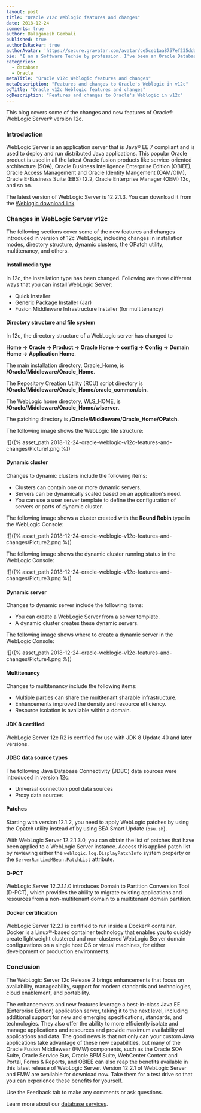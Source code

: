 ```yaml
---
layout: post
title: "Oracle v12c Weblogic features and changes"
date: 2018-12-24
comments: true
author: Balaganesh Gembali
published: true
authorIsRacker: true
authorAvatar: 'https://secure.gravatar.com/avatar/ce5ceb1aa8757ef235ddaa21265863eb'
bio: "I am a Software Techie by profession. I've been an Oracle Database Administrator since I began my career and worked for top IT companies. I have 14 years of IT experience and currently work for Rackspace as a Senior Oracle Apps DBA. I am passionate about electronic gadgets, travelling, exploring, and tasting delicious food."
categories:
  - database
  - Oracle
metaTitle: "Oracle v12c Weblogic features and changes"
metaDescription: "Features and changes to Oracle's Weblogic in v12c"
ogTitle: "Oracle v12c Weblogic features and changes"
ogDescription: "Features and changes to Oracle's Weblogic in v12c"
---
```


This blog covers some of the changes and new features of Oracle&reg; WebLogic
Server&reg; version 12c.

<!--more-->

### Introduction

WebLogic Server is an application server that is Java&reg; EE 7 compliant and is used
to deploy and run distributed Java applications. This popular Oracle product is
used in all the latest Oracle fusion products like service-oriented architecture
(SOA), Oracle Business Intelligence Enterprise Edition (OBIEE), Oracle Access
Management and Oracle Identity Mangement (OAM/OIM), Oracle E-Business Suite (EBS)
12.2, Oracle Enterprise Manager (OEM) 13c, and so on.

The latest version of WebLogic Server is 12.2.1.3. You can download it from the
[Weblogic download link](https://www.oracle.com/technetwork/middleware/weblogic/downloads/wls-main-097127.html)

### Changes in WebLogic Server v12c

The following sections cover some of the new features and changes introduced in
version of 12c WebLogic, including changes in installation modes, directory
structure, dynamic clusters, the OPatch utility, multitenancy, and others.

#### Install media type

In 12c, the installation type has been changed. Following are three different
ways that you can install WebLogic Server:

-	Quick Installer
-	Generic Package Installer (Jar)
-	Fusion Middleware Infrastructure Installer (for multitenancy)

#### Directory structure and file system

In 12c, the  directory structure of a WebLogic server has changed to

**Home -> Oracle -> Product -> Oracle Home -> config -> Config -> Domain Home -> Application Home**.

The main installation directory, Oracle_Home, is **/Oracle/Middleware/Oracle\_Home**.

The Repository Creation Utility (RCU) script directory is **/Oracle/Middleware/Oracle\_Home/oracle\_common/bin**.

The WebLogic home directory, WLS_HOME, is **/Oracle/Middleware/Oracle\_Home/wlserver**.

The patching directory is **/Oracle/Middleware/Oracle\_Home/OPatch**.

The following image shows the WebLogic file structure:

![]({% asset_path 2018-12-24-oracle-weblogic-v12c-features-and-changes/Picture1.png %})

#### Dynamic cluster

Changes to dynamic clusters include the following items:

-	Clusters can contain one or more dynamic servers.
-	Servers can be dynamically scaled based on an application's need.
-	You can use a user server template to define the configuration of servers or
   parts of dynamic cluster.

The following image shows a cluster created with the **Round Robin** type in the
WebLogic Console:

![]({% asset_path 2018-12-24-oracle-weblogic-v12c-features-and-changes/Picture2.png %})

The following image shows the dynamic cluster running status in the WebLogic Console:

![]({% asset_path 2018-12-24-oracle-weblogic-v12c-features-and-changes/Picture3.png %})

#### Dynamic server

Changes to dynamic server include the following items:

-	You can create a WebLogic Server from a server template.
-	A dynamic cluster creates these dynamic servers.

The following image shows where to create a dynamic server in the WebLogic Console:

![]({% asset_path 2018-12-24-oracle-weblogic-v12c-features-and-changes/Picture4.png %})

#### Multitenancy

Changes to multitenancy include the following items:

-	Multiple parties can share the multitenant sharable infrastructure.
-	Enhancements improved the density and resource efficiency.
-	Resource isolation is available within a domain.

#### JDK 8 certified

WebLogic Server 12c R2 is certified for use with JDK 8 Update 40 and later
versions.

#### JDBC data source types

The following Java Database Connectivity (JDBC) data sources were introduced in
version 12c:

-	Universal connection pool data sources
-	Proxy data sources

#### Patches

Starting with version 12.1.2, you need to apply WebLogic patches by using the
Opatch utility instead of by using BEA Smart Update (`bsu.sh`).

With WebLogic Server 12.2.1.3.0, you can obtain the list of patches that have
been applied to a WebLogic Server instance. Access this applied patch list by
reviewing either the `weblogic.log.DisplayPatchInfo` system property or the
`ServerRuntimeMBean.PatchList` attribute.

#### D-PCT

WebLogic Server 12.2.1.1.0 introduces Domain to Partition Conversion Tool (D-PCT),
which provides the ability to migrate existing applications and resources from
a non-multitenant domain to a multitenant domain partition.

#### Docker certification

WebLogic Server 12.2.1 is certified to run inside a Docker&reg; container. Docker
is a Linux&reg;-based container technology that enables you to quickly create
lightweight clustered and non-clustered WebLogic Server domain configurations
on a single host OS or virtual machines, for either development or production
environments.

### Conclusion

The WebLogic Server 12c Release 2 brings enhancements that focus on availability,
manageability, support for modern standards and technologies, cloud enablement,
and portability.

The enhancements and new features leverage a best-in-class Java EE (Enterprise
Edition) application server, taking it to the next level, including additional
support for new and emerging specifications, standards, and technologies. They
also offer the ability to more efficiently isolate and manage applications and
resources and provide maximum availability of applications and data. The good
news is that not only can your custom Java applications take advantage of these
new capabilities, but many of the Oracle Fusion Middlewear (FMW) components,
such as the Oracle SOA Suite, Oracle Service Bus, Oracle BPM Suite, WebCenter
Content and Portal, Forms & Reports, and OBIEE can also reap the benefits
available in this latest release of WebLogic Server. Version 12.2.1 of WebLogic
Server and FMW are available for download now. Take them for a test drive so
that you can experience these benefits for yourself.

Use the Feedback tab to make any comments or ask questions.

Learn more about our [database services](https://www.rackspace.com/dba-services).

